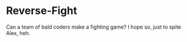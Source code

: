 # Reverse-Fight
Can a team of bald coders make a fighting game?
I hope so, just to spite Alex, heh.

